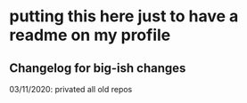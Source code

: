 # putting this here just to have a readme on my profile

## Changelog for big-ish changes
03/11/2020: privated all old repos
